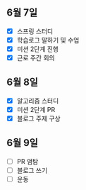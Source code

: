 ## 6월 7일

- [x] 스프링 스터디
- [x] 학습로그 말하기 및 수업
- [x] 미션 2단계 진행
- [x] 근로 주간 회의

## 6월 8일

- [x] 알고리즘 스터디
- [x] 미션 2단계 PR
- [x] 블로그 주제 구상

## 6월 9일

- [ ] PR 염탐
- [ ] 블로그 쓰기
- [ ] 운동
